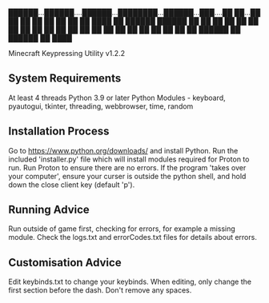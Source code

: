 ██████...██████....██████...████████...██████...███....██
██...██  ██   ██  ██    ██     ██     ██    ██  ████   ██
██████   ██████   ██    ██     ██     ██    ██  ██ ██  ██
██       ██   ██  ██    ██     ██     ██    ██  ██  ██ ██
██       ██   ██   ██████      ██      ██████   ██   ████

Minecraft Keypressing Utility v1.2.2

## System Requirements
At least 4 threads
Python 3.9 or later
Python Modules - keyboard, pyautogui, tkinter, threading, webbrowser, time, random

## Installation Process
Go to https://www.python.org/downloads/ and install Python.
Run the included 'installer.py' file which will install modules required for Proton to run.
Run Proton to ensure there are no errors.
If the program 'takes over your computer', ensure your curser is outside the python shell, and hold down the close client key (default 'p').

## Running Advice
Run outside of game first, checking for errors, for example a missing module.
Check the logs.txt and errorCodes.txt files for details about errors.

## Customisation Advice
Edit keybinds.txt to change your keybinds. When editing, only change the first section before the dash. Don't remove any spaces.
